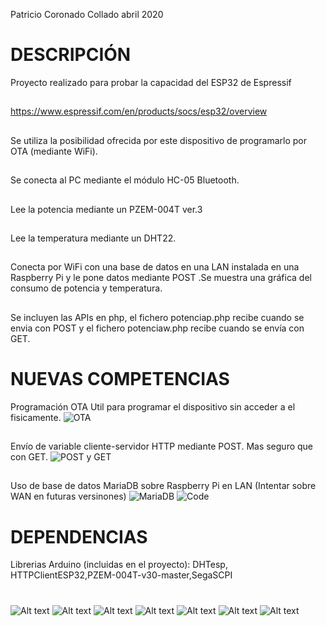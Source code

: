 Patricio Coronado Collado abril 2020
# DESCRIPCIÓN
 Proyecto realizado para probar la capacidad del ESP32 de Espressif
## 
 https://www.espressif.com/en/products/socs/esp32/overview 
## 
 Se utiliza la posibilidad ofrecida por este dispositivo
 de programarlo por OTA (mediante WiFi).
## 
 Se conecta al PC mediante el módulo HC-05 Bluetooth.
## 
 Lee la potencia mediante un PZEM-004T ver.3
## 
 Lee la temperatura mediante un DHT22.
## 
 Conecta por WiFi con una base de datos en una LAN instalada en una Raspberry Pi
y le pone datos mediante POST .Se muestra una gráfica del consumo de potencia y temperatura.
## 
Se incluyen las APIs en php, el fichero potenciap.php recibe cuando se envia con POST y
el fichero potenciaw.php recibe cuando se envía con GET.
## 
# NUEVAS COMPETENCIAS
Programación OTA Util para programar el dispositivo sin acceder a el fisicamente.
![OTA](https://github.com/PatricioCoronado/Monitor-de-consumo-de-potencia/blob/master/ficheros/OTA.png "OTA")
## 
Envío de variable cliente-servidor HTTP mediante POST. Mas seguro que con GET.
![POST y GET](https://github.com/PatricioCoronado/Monitor-de-consumo-de-potencia/blob/master/ficheros/POST_GET.png "post y get")
## 
Uso de base de datos MariaDB sobre Raspberry Pi en LAN (Intentar sobre WAN en futuras versinones)
![MariaDB](https://github.com/PatricioCoronado/Monitor-de-consumo-de-potencia/blob/master/ficheros/MariaDB.png "MariaDB y Raspberry Pi")
![Code](https://github.com/PatricioCoronado/Monitor-de-consumo-de-potencia/blob/master/ficheros/Code.png "Visual Studio Code")
## 
# DEPENDENCIAS
Librerias Arduino (incluidas en el proyecto):
DHTesp, HTTPClientESP32,PZEM-004T-v30-master,SegaSCPI
#
![Alt text](https://github.com/PatricioCoronado/Monitor-de-consumo-de-potencia/blob/master/ficheros/foto0.png "perfil de consumo")
![Alt text](https://github.com/PatricioCoronado/Monitor-de-consumo-de-potencia/blob/master/ficheros/foto7.png "placa de desarrollo")
![Alt text](https://github.com/PatricioCoronado/Monitor-de-consumo-de-potencia/blob/master/ficheros/foto8.png "ESP32")
![Alt text](https://github.com/PatricioCoronado/Monitor-de-consumo-de-potencia/blob/master/ficheros/foto3.png "placa con HC-05")
![Alt text](https://github.com/PatricioCoronado/Monitor-de-consumo-de-potencia/blob/master/ficheros/foto4.png "sensado de corriente")
![Alt text](https://github.com/PatricioCoronado/Monitor-de-consumo-de-potencia/blob/master/ficheros/foto5.png "sistema completo")
![Alt text](https://github.com/PatricioCoronado/Monitor-de-consumo-de-potencia/blob/master/ficheros/foto6.png "phpMyAdmin en Raspberry Pi")
